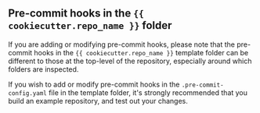```{include} ../../../../{{ cookiecutter.repo_name }}/docs/contributor_guide/pre_commit_hooks.md
```

## Pre-commit hooks in the `{{ cookiecutter.repo_name }}` folder

If you are adding or modifying pre-commit hooks, please note that the pre-commit hooks
in the `{{ cookiecutter.repo_name }}` template folder can be different to those at the
top-level of the repository, especially around which folders are inspected.

If you wish to add or modify pre-commit hooks in the `.pre-commit-config.yaml` file in
the template folder, it's strongly recommended that you build an example repository,
and test out your changes.
